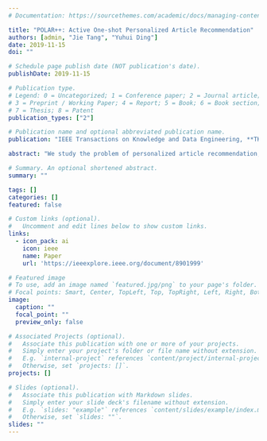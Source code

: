 ```yaml
---
# Documentation: https://sourcethemes.com/academic/docs/managing-content/

title: "POLAR++: Active One-shot Personalized Article Recommendation"
authors: [admin, "Jie Tang", "Yuhui Ding"]
date: 2019-11-15
doi: ""

# Schedule page publish date (NOT publication's date).
publishDate: 2019-11-15

# Publication type.
# Legend: 0 = Uncategorized; 1 = Conference paper; 2 = Journal article;
# 3 = Preprint / Working Paper; 4 = Report; 5 = Book; 6 = Book section;
# 7 = Thesis; 8 = Patent
publication_types: ["2"]

# Publication name and optional abbreviated publication name.
publication: "IEEE Transactions on Knowledge and Data Engineering, **TKDE**"

abstract: "We study the problem of personalized article recommendation, in particular when the user’s preference data is missing or limited, which is knowns as the user cold-start issue in recommender systems. We propose POLAR++, an active recommendation framework that utilizes Bayesian neural networks to capture the uncertainty of user preference, actively selects articles to query the user for feedback, and adaptively learns user preference with one-shot learning. For the article recommendation, we design an attention-based CNN to quantify the similarity between user preference and recommended articles, which signiﬁcantly improves the performance with only a few articles rated by the users. We evaluate the proposed POLAR++ on datasets of different scale and sources. Experimental results demonstrate the effectiveness of the proposed model. We have successfully deployed POLAR++ into AMiner as the recommendation engine for article recommendation, which further conﬁrms the effectiveness of the proposed model."

# Summary. An optional shortened abstract.
summary: ""

tags: []
categories: []
featured: false

# Custom links (optional).
#   Uncomment and edit lines below to show custom links.
links:
  - icon_pack: ai
    icon: ieee
    name: Paper
    url: 'https://ieeexplore.ieee.org/document/8901999'

# Featured image
# To use, add an image named `featured.jpg/png` to your page's folder. 
# Focal points: Smart, Center, TopLeft, Top, TopRight, Left, Right, BottomLeft, Bottom, BottomRight.
image:
  caption: ""
  focal_point: ""
  preview_only: false

# Associated Projects (optional).
#   Associate this publication with one or more of your projects.
#   Simply enter your project's folder or file name without extension.
#   E.g. `internal-project` references `content/project/internal-project/index.md`.
#   Otherwise, set `projects: []`.
projects: []

# Slides (optional).
#   Associate this publication with Markdown slides.
#   Simply enter your slide deck's filename without extension.
#   E.g. `slides: "example"` references `content/slides/example/index.md`.
#   Otherwise, set `slides: ""`.
slides: ""
---
```

